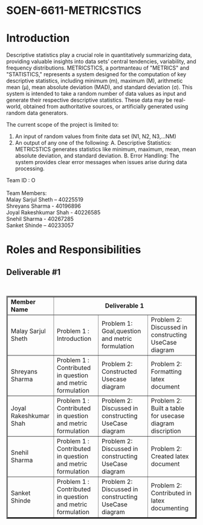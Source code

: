 # SOEN-6611-METRICSTICS
# Introduction

Descriptive statistics play a crucial role in quantitatively summarizing data, providing valuable insights into data sets’ central tendencies, variability, and frequency distributions. METRICSTICS, a portmanteau of "METRICS" and "STATISTICS," represents a system designed for the computation of key descriptive statistics, including minimum (m), maximum (M), arithmetic mean (μ), mean absolute deviation (MAD), and standard deviation (σ). This system is intended to take a random number of data values as input and generate their respective descriptive statistics. These data may be real-world, obtained from authoritative sources, or artificially generated using random data generators.

The current scope of the project is limited to:
1. An input of random values from finite data set (N1, N2, N3,...NM)
2. An output of any one of the following:
  A.	Descriptive Statistics: METRICSTICS generates statistics like minimum, maximum, mean, mean absolute deviation, and standard deviation.
  B.	Error Handling: The system provides clear error messages when issues arise during data processing.


Team ID : O
<br>
<br>
Team Members:
<br>
Malay Sarjul Sheth – 40225519<br>
Shreyans Sharma - 40196896<br>
Joyal Rakeshkumar Shah - 40226585<br>
Snehil Sharma - 40267285<br>
Sanket Shinde – 40233057<br>

# Roles and Responsibilities
## Deliverable #1
<br>
<table border="3px solid">
   <tbody border="2px solid">
     <tr>
      <td><b>Member Name<b></td>
      <td colspan="5" align="center"><b>Deliverable 1<b></td>
     </tr>
     <tr>
      <td>Malay Sarjul Sheth</td>
      <td>Problem 1 : Introduction</td>
      <td>Problem 1: Goal,question and metric formulation</td>
      <td>Problem 2: Discussed in constructing UseCase diagram</td>
     </tr>
     <tr>
      <td>Shreyans Sharma</td>
      <td>Problem 1 : Contributed in question and metric formulation</td>
      <td>Problem 2: Constructed Usecase diagram</td>
      <td>Problem 2: Formatting latex document</td>
     </tr>
     <tr>
      <td>Joyal Rakeshkumar Shah</td>
      <td>Problem 1 : Contributed in question and metric formulation</td>
      <td>Problem 2: Discussed in constructing UseCase diagram</td>
      <td>Problem 2: Built a table for usecase diagram discription</td>
     </tr>
     <tr>
      <td>Snehil Sharma</td>
      <td>Problem 1 : Contributed in question and metric formulation</td>
      <td>Problem 2: Discussed in constructing UseCase diagram</td>
      <td>Problem 2: Created latex document</td>
     </tr>
     <tr>
      <td>Sanket Shinde</td>
      <td>Problem 1 : Contributed in question and metric formulation</td>
      <td>Problem 2: Discussed in constructing UseCase diagram</td>
      <td>Problem 2: Contributed in latex documenting</td>
     </tr>
   </tbody>
  </table>

